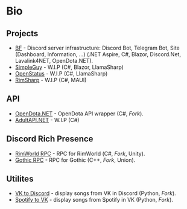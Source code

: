 # Bio

## Projects

- [BF](...) - Discord server infrastructure: Discord Bot, Telegram Bot, Site (Dashboard, Information, ...) (.NET Aspire, C#, Blazor, Discord.Net, Lavalink4NET, OpenDota.NET).
- [SimpleGuy](...) - W.I.P (C#, Blazor, LlamaSharp)
- [OpenStatus](...) - W.I.P (C#, LlamaSharp)
- [RimSharp](...) - W.I.P (C#, MAUI)

## API

- [OpenDota.NET](https://github.com/d1rknwh1te3/OpenDota.NET) - OpenDota API wrapper (C#, _Fork_).
- [AdultAPI.NET](...) - W.I.P (C#)

## Discord Rich Presence
- [RimWorld RPC](https://github.com/d1rknwh1te3/RimWorldRPC) - RPC for RimWorld (С#, _Fork_, Unity).
- [Gothic RPC](https://github.com/d1rknwh1te3/GothicRPC) - RPC for Gothic (C++, _Fork_, Union).

## Utilites

- [VK to Discord](https://github.com/d1rknwh1te3/VKtoDiscord) - display songs from VK in Discord (Python, _Fork_).
- [Spotify to VK](https://github.com/d1rknwh1te3/SpotifyToVK) - display songs from Spotify in VK (Python, _Fork_).
